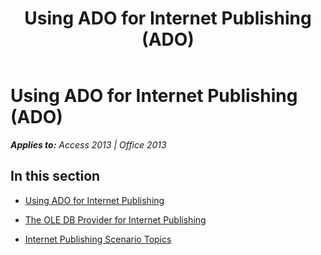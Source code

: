 ﻿---
title: Using ADO for Internet Publishing (ADO)
TOCTitle: Using ADO for Internet Publishing
ms:assetid: e5621d28-64be-44f3-ba6e-5de1d4ea9922
ms:mtpsurl: https://msdn.microsoft.com/en-us/library/JJ250165(v=office.15)
ms:contentKeyID: 48548358
ms.date: 09/18/2015
mtps_version: v=office.15
---

# Using ADO for Internet Publishing (ADO)


_**Applies to:** Access 2013 | Office 2013_

## In this section

  - [Using ADO for Internet Publishing](using-ado-for-internet-publishing.md)

  - [The OLE DB Provider for Internet Publishing](the-ole-db-provider-for-internet-publishing.md)

  - [Internet Publishing Scenario Topics](internet-publishing-scenario-topics.md)


